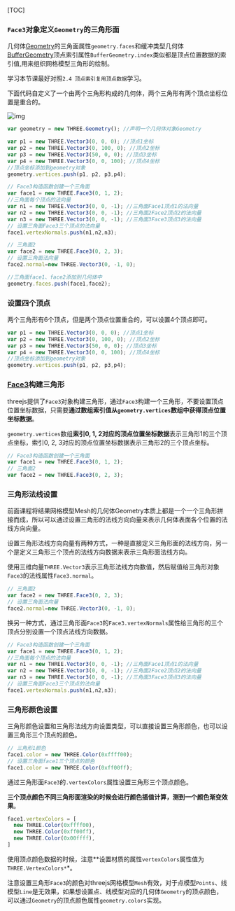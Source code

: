 [TOC]



### `Face3`对象定义`Geometry`的三角形面

几何体[Geometry](http://www.yanhuangxueyuan.com/threejs/docs/index.html#api/zh/core/Geometry)的三角面属性`geometry.faces`和缓冲类型几何体[BufferGeometry](http://www.yanhuangxueyuan.com/threejs/docs/index.html#api/zh/core/BufferGeometry)顶点索引属性`BufferGeometry.index`类似都是顶点位置数据的索引值,用来组织网格模型三角形的绘制。

学习本节课最好对照`2.4 顶点索引复用顶点数据`学习。

下面代码自定义了一个由两个三角形构成的几何体，两个三角形有两个顶点坐标位置是重合的。

![img](http://www.yanhuangxueyuan.com/upload/threejs211.jpg)

```javascript
var geometry = new THREE.Geometry(); //声明一个几何体对象Geometry

var p1 = new THREE.Vector3(0, 0, 0); //顶点1坐标
var p2 = new THREE.Vector3(0, 100, 0); //顶点2坐标
var p3 = new THREE.Vector3(50, 0, 0); //顶点3坐标
var p4 = new THREE.Vector3(0, 0, 100); //顶点4坐标
//顶点坐标添加到geometry对象
geometry.vertices.push(p1, p2, p3,p4);

// Face3构造函数创建一个三角面
var face1 = new THREE.Face3(0, 1, 2);
//三角面每个顶点的法向量
var n1 = new THREE.Vector3(0, 0, -1); //三角面Face1顶点1的法向量
var n2 = new THREE.Vector3(0, 0, -1); //三角面2Face2顶点2的法向量
var n3 = new THREE.Vector3(0, 0, -1); //三角面3Face3顶点3的法向量
// 设置三角面Face3三个顶点的法向量
face1.vertexNormals.push(n1,n2,n3);

// 三角面2
var face2 = new THREE.Face3(0, 2, 3);
// 设置三角面法向量
face2.normal=new THREE.Vector3(0, -1, 0);

//三角面face1、face2添加到几何体中
geometry.faces.push(face1,face2);
```

### 设置四个顶点

两个三角形有6个顶点，但是两个顶点位置重合的，可以设置4个顶点即可。

```javascript
var p1 = new THREE.Vector3(0, 0, 0); //顶点1坐标
var p2 = new THREE.Vector3(0, 100, 0); //顶点2坐标
var p3 = new THREE.Vector3(50, 0, 0); //顶点3坐标
var p4 = new THREE.Vector3(0, 0, 100); //顶点4坐标
//顶点坐标添加到geometry对象
geometry.vertices.push(p1, p2, p3,p4);
```

### [Face3](http://www.yanhuangxueyuan.com/threejs/docs/index.html#api/zh/core/Face3)构建三角形

threejs提供了`Face3`对象构建三角形，通过`Face3`构建一个三角形，不要设置顶点位置坐标数据，只需要**通过数组索引值从`geometry.vertices`数组中获得顶点位置坐标数据**。

`geometry.vertices`数组**索引0, 1, 2对应的顶点位置坐标数据**表示三角形1的三个顶点坐标，索引0, 2, 3对应的顶点位置坐标数据表示三角形2的三个顶点坐标。

```javascript
// Face3构造函数创建一个三角面
var face1 = new THREE.Face3(0, 1, 2);
// 三角面2
var face2 = new THREE.Face3(0, 2, 3);
```



### 三角形法线设置

前面课程将结果网格模型Mesh的几何体Geometry本质上都是一个一个三角形拼接而成，所以可以通过设置三角形的法线方向向量来表示几何体表面各个位置的法线方向向量。

设置三角形法线方向向量有两种方式，一种是直接定义三角形面的法线方向，另一个是定义三角形三个顶点的法线方向数据来表示三角形面法线方向。

使用三维向量`THREE.Vector3`表示三角形法线方向数值，然后赋值给三角形对象`Face3`的法线属性`Face3.normal`。

```javascript
// 三角面2
var face2 = new THREE.Face3(0, 2, 3);
// 设置三角面法向量
face2.normal=new THREE.Vector3(0, -1, 0);
```

换另一种方式，通过三角形面`Face3`的`Face3.vertexNormals`属性给三角形的三个顶点分别设置一个顶点法线方向数据。

```javascript
// Face3构造函数创建一个三角面
var face1 = new THREE.Face3(0, 1, 2);
//三角面每个顶点的法向量
var n1 = new THREE.Vector3(0, 0, -1); //三角面Face1顶点1的法向量
var n2 = new THREE.Vector3(0, 0, -1); //三角面2Face2顶点2的法向量
var n3 = new THREE.Vector3(0, 0, -1); //三角面3Face3顶点3的法向量
// 设置三角面Face3三个顶点的法向量
face1.vertexNormals.push(n1,n2,n3);
```



### 三角形颜色设置

三角形颜色设置和三角形法线方向设置类型，可以直接设置三角形颜色，也可以设置三角形三个顶点的颜色。

```javascript
// 三角形1颜色
face1.color = new THREE.Color(0xffff00);
// 设置三角面face1三个顶点的颜色
face1.color = new THREE.Color(0xff00ff);
```

通过三角形面`Face3`的`.vertexColors`属性设置三角形三个顶点颜色。

**三个顶点颜色不同三角形面渲染的时候会进行颜色插值计算，测到一个颜色渐变效果**。

```javascript
face1.vertexColors = [
  new THREE.Color(0xffff00),
  new THREE.Color(0xff00ff),
  new THREE.Color(0x00ffff),
]
```

使用顶点颜色数据的时候，注意**设置材质的属性`vertexColors`属性值为`THREE.VertexColors*`*。

注意设置三角形`Face3`的颜色对threejs网格模型`Mesh`有效，对于点模型`Points`、线模型`Line`是无效果，如果想设置点、线模型对应的几何体`Geometry`的顶点颜色，可以通过`Geometry`的顶点颜色属性`geometry.colors`实现。